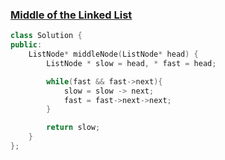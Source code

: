 ### [Middle of the Linked List](https://leetcode.com/problems/middle-of-the-linked-list/description/)

```cpp
class Solution {
public:
    ListNode* middleNode(ListNode* head) {
        ListNode * slow = head, * fast = head;

        while(fast && fast->next){
            slow = slow -> next;
            fast = fast->next->next;
        }

        return slow;
    }
};
```
